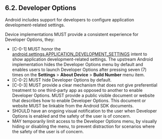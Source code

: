 ## 6.2\. Developer Options

Android includes support for developers to configure application
development-related settings.

Device implementations MUST provide a consistent experience for
Developer Options, they:

*   [C-0-1] MUST honor the [android.settings.APPLICATION_DEVELOPMENT_SETTINGS](
http://developer.android.com/reference/android/provider/Settings.html#ACTION_APPLICATION_DEVELOPMENT_SETTINGS)
intent to show application development-related settings. The upstream Android
implementation hides the Developer Options menu by default and enables users to
launch Developer Options after pressing seven (7) times on the **Settings** >
**About Device** > **Build Number** menu item.
*   [C-0-2] MUST hide Developer Options by default.
*   [C-0-3] MUST provide a clear mechanism that does not give preferential
treatment to one third-party app as opposed to another to enable Developer
Options. MUST provide a public visible document or website that describes how to
enable Developer Options. This document or website MUST be linkable from
the Android SDK documents.
*   SHOULD have an ongoing visual notification to the user when Developer
Options is enabled and the safety of the user is of concern.
*   MAY temporarily limit access to the Developer Options menu, by visually
hiding or disabling the menu, to prevent distraction for scenarios where the
safety of the user is of concern.